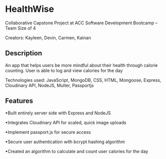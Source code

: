 # HealthWise
Collaborative Capstone Project at ACC Software Development Bootcamp – Team Size of 4

Creators: Kayleen, Devin, Carmen, Kainan

## Description
An app that helps users be more mindful about their health through calorie counting. User is able to log and view calories for the day

Technologies used: JavaScript, MongoDB, CSS, HTML, Mongoose, Express, Cloudinary API, NodeJS, Multer, Passportjs

## Features
•Built entirely server side with Express and NodeJS

•Integrates Cloudinary API for scaled, quick image uploads

•Implement passport.js for secure access

•Secure user authentication with bcrypt hashing algorithm

•Created an algorithm to calculate and count user calories for the day
